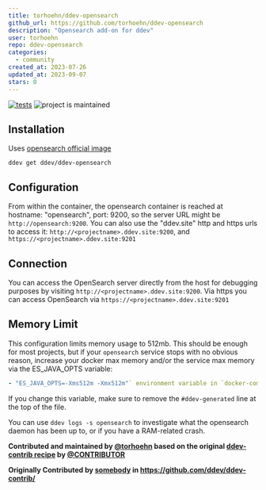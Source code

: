 ```yaml
---
title: torhoehn/ddev-opensearch
github_url: https://github.com/torhoehn/ddev-opensearch
description: "Opensearch add-on for ddev"
user: torhoehn
repo: ddev-opensearch
categories:
  - community
created_at: 2023-07-26
updated_at: 2023-09-07
stars: 0
---
```


[![tests](https://github.com/ddev/ddev-opensearch/actions/workflows/tests.yml/badge.svg)](https://github.com/ddev/ddev-opensearch/actions/workflows/tests.yml) ![project is maintained](https://img.shields.io/maintenance/yes/2024.svg)

## Installation

Uses [opensearch official image](https://hub.docker.com/r/opensearchproject/opensearch)

`ddev get ddev/ddev-opensearch`

## Configuration

From within the container, the opensearch container is reached at hostname: "opensearch", port: 9200, so the server URL might be `http://opensearch:9200`. You can also use the "ddev.site" http and https urls to access it: `http://<projectname>.ddev.site:9200`, and `https://<projectname>.ddev.site:9201`

## Connection

You can access the OpenSearch server directly from the host for debugging purposes by visiting `http://<projectname>.ddev.site:9200`. Via https you can access OpenSearch via `https://<projectname>.ddev.site:9201`

## Memory Limit

This configuration limits memory usage to 512mb. This should be enough for most projects, but if your `opensearch` service stops with no obvious reason, increase your docker max memory and/or the service max memory via the ES_JAVA_OPTS variable:

```yaml
- "ES_JAVA_OPTS=-Xms512m -Xmx512m"` environment variable in `docker-compose.opensearch.yaml`
```

If you change this variable, make sure to remove the `#ddev-generated` line at the top of the file.

You can use `ddev logs -s opensearch` to investigate what the opensearch daemon has been up to, or if you have a RAM-related crash.

**Contributed and maintained by [@torhoehn](https://github.com/torhoehn) based on the original [ddev-contrib recipe](https://github.com/ddev/ddev-contrib/tree/master/docker-compose-services/RECIPE) by [@CONTRIBUTOR](https://github.com/CONTRIBUTOR)**

**Originally Contributed by [somebody](https://github.com/somebody) in <https://github.com/ddev/ddev-contrib/>**

